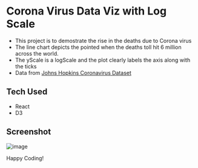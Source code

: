 # Corona Virus Data Viz with Log Scale

- This project is to demostrate the rise in the deaths due to Corona virus
- The line chart depicts the pointed when the deaths toll hit 6 million across the world.
- The yScale is a logScale and the plot clearly labels the axis along with the ticks
- Data from [Johns Hopkins Coronavirus Dataset](https://github.com/CSSEGISandData/COVID-19/blob/master/csse_covid_19_data/csse_covid_19_time_series/time_series_19-covid-Deaths.csv)

## Tech Used

- React
- D3

## Screenshot

![image](https://github.com/Shanmukh459/CoronaVirus-logscale/assets/52078988/9d753193-6886-475f-bfac-0e3edd76b206)


Happy Coding!
